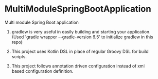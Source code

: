 # MultiModuleSpringBootApplication
Multi module Spring Boot application 

1. gradlew is very useful in easily building and starting your application.
   (Used 'gradle wrapper --gradle-version 6.5' to initialize gradlew in this repo)
   
2. This project uses Kotlin DSL in place of regular Groovy DSL for build scripts.

3. This project follows annotation driven configuration instead of xml based configuration definition.

